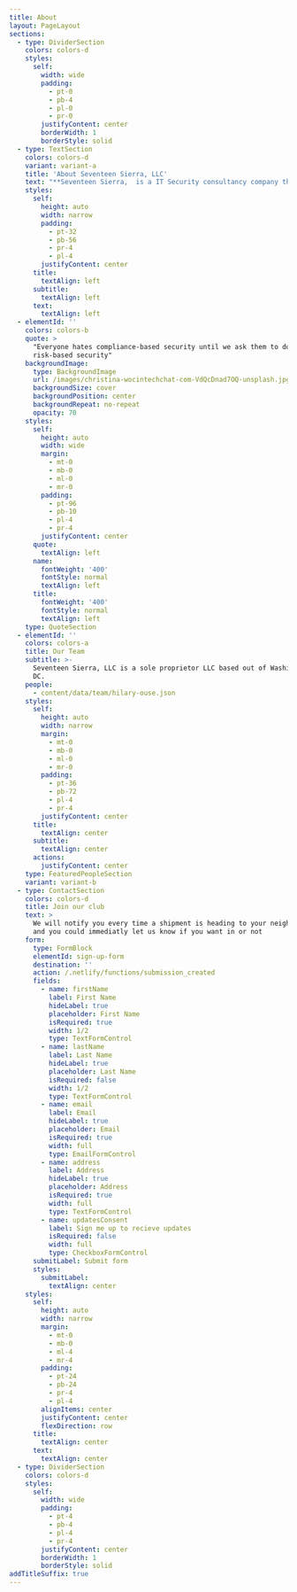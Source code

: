 ```yaml
---
title: About
layout: PageLayout
sections:
  - type: DividerSection
    colors: colors-d
    styles:
      self:
        width: wide
        padding:
          - pt-0
          - pb-4
          - pl-0
          - pr-0
        justifyContent: center
        borderWidth: 1
        borderStyle: solid
  - type: TextSection
    colors: colors-d
    variant: variant-a
    title: 'About Seventeen Sierra, LLC'
    text: "**Seventeen Sierra,  is a IT Security consultancy company that helps clients improve their IT Governance.**\_We bring empathy forward security specialists together with internal corporate IT offices to achieve policy that is achievable and practical for both compliance and security purposes.  We give clients confidence that they have the right security policies implemented to meet the demands of their mission and the needs of their users.\n"
    styles:
      self:
        height: auto
        width: narrow
        padding:
          - pt-32
          - pb-56
          - pr-4
          - pl-4
        justifyContent: center
      title:
        textAlign: left
      subtitle:
        textAlign: left
      text:
        textAlign: left
  - elementId: ''
    colors: colors-b
    quote: >
      "Everyone hates compliance-based security until we ask them to do
      risk-based security"
    backgroundImage:
      type: BackgroundImage
      url: /images/christina-wocintechchat-com-VdQcDnad7OQ-unsplash.jpg
      backgroundSize: cover
      backgroundPosition: center
      backgroundRepeat: no-repeat
      opacity: 70
    styles:
      self:
        height: auto
        width: wide
        margin:
          - mt-0
          - mb-0
          - ml-0
          - mr-0
        padding:
          - pt-96
          - pb-10
          - pl-4
          - pr-4
        justifyContent: center
      quote:
        textAlign: left
      name:
        fontWeight: '400'
        fontStyle: normal
        textAlign: left
      title:
        fontWeight: '400'
        fontStyle: normal
        textAlign: left
    type: QuoteSection
  - elementId: ''
    colors: colors-a
    title: Our Team
    subtitle: >-
      Seventeen Sierra, LLC is a sole proprietor LLC based out of Washington,
      DC.
    people:
      - content/data/team/hilary-ouse.json
    styles:
      self:
        height: auto
        width: narrow
        margin:
          - mt-0
          - mb-0
          - ml-0
          - mr-0
        padding:
          - pt-36
          - pb-72
          - pl-4
          - pr-4
        justifyContent: center
      title:
        textAlign: center
      subtitle:
        textAlign: center
      actions:
        justifyContent: center
    type: FeaturedPeopleSection
    variant: variant-b
  - type: ContactSection
    colors: colors-d
    title: Join our club
    text: >
      We will notify you every time a shipment is heading to your neighborhood,
      and you could immediatly let us know if you want in or not
    form:
      type: FormBlock
      elementId: sign-up-form
      destination: ''
      action: /.netlify/functions/submission_created
      fields:
        - name: firstName
          label: First Name
          hideLabel: true
          placeholder: First Name
          isRequired: true
          width: 1/2
          type: TextFormControl
        - name: lastName
          label: Last Name
          hideLabel: true
          placeholder: Last Name
          isRequired: false
          width: 1/2
          type: TextFormControl
        - name: email
          label: Email
          hideLabel: true
          placeholder: Email
          isRequired: true
          width: full
          type: EmailFormControl
        - name: address
          label: Address
          hideLabel: true
          placeholder: Address
          isRequired: true
          width: full
          type: TextFormControl
        - name: updatesConsent
          label: Sign me up to recieve updates
          isRequired: false
          width: full
          type: CheckboxFormControl
      submitLabel: Submit form
      styles:
        submitLabel:
          textAlign: center
    styles:
      self:
        height: auto
        width: narrow
        margin:
          - mt-0
          - mb-0
          - ml-4
          - mr-4
        padding:
          - pt-24
          - pb-24
          - pr-4
          - pl-4
        alignItems: center
        justifyContent: center
        flexDirection: row
      title:
        textAlign: center
      text:
        textAlign: center
  - type: DividerSection
    colors: colors-d
    styles:
      self:
        width: wide
        padding:
          - pt-4
          - pb-4
          - pl-4
          - pr-4
        justifyContent: center
        borderWidth: 1
        borderStyle: solid
addTitleSuffix: true
---
```

